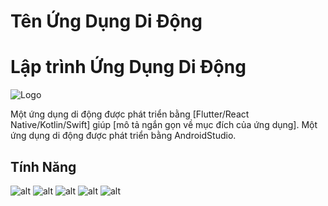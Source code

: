 # Tên Ứng Dụng Di Động
# Lập trình Ứng Dụng Di Động

![Logo](https://via.placeholder.com/150) <!-- Thay thế bằng đường dẫn đến logo của ứng dụng -->
 <!-- Thay thế bằng đường dẫn đến logo của ứng dụng -->

Một ứng dụng di động được phát triển bằng [Flutter/React Native/Kotlin/Swift] giúp [mô tả ngắn gọn về mục đích của ứng dụng].
Một ứng dụng di động được phát triển bằng AndroidStudio.

## Tính Năng
![alt](BMICalculator.jpg)
![alt](Ex1_Hello.jpg)
![alt](Ex2_LinearLayout.jpg)
![alt](Ex3_SimpleSumApp.jpg)
![alt](ConvertUnit.jpg)